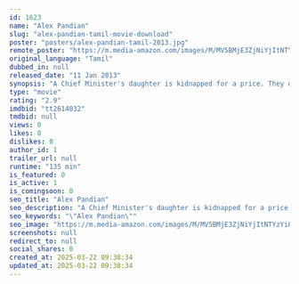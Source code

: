 ```yaml
---
id: 1623
name: "Alex Pandian"
slug: "alex-pandian-tamil-movie-download"
poster: "posters/alex-pandian-tamil-2013.jpg"
remote_poster: "https://m.media-amazon.com/images/M/MV5BMjE3ZjNiYjItNTYzYi00MTEzLWI1ZDgtMmMwZWVlYWIxNTAyXkEyXkFqcGc@._V1_SX300.jpg"
original_language: "Tamil"
dubbed_in: null
released_date: "11 Jan 2013"
synopsis: "A Chief Minister's daughter is kidnapped for a price. They do not need money , but their demand is worse."
type: "movie"
rating: "2.9"
imdbid: "tt2614032"
tmdbid: null
views: 0
likes: 0
dislikes: 0
author_id: 1
trailer_url: null
runtime: "135 min"
is_featured: 0
is_active: 1
is_comingsoon: 0
seo_title: "Alex Pandian"
seo_description: "A Chief Minister's daughter is kidnapped for a price. They do not need money , but their demand is worse."
seo_keywords: "\"Alex Pandian\""
seo_image: "https://m.media-amazon.com/images/M/MV5BMjE3ZjNiYjItNTYzYi00MTEzLWI1ZDgtMmMwZWVlYWIxNTAyXkEyXkFqcGc@._V1_SX300.jpg"
screenshots: null
redirect_to: null
social_shares: 0
created_at: 2025-03-22 09:38:34
updated_at: 2025-03-22 09:38:34
---
```


